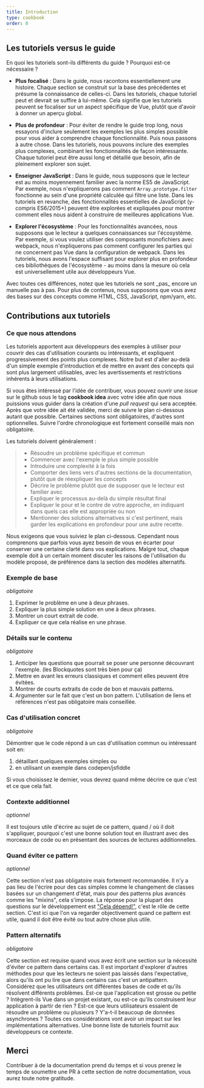```yaml
---
title: Introduction
type: cookbook
order: 0
---
```


## Les tutoriels versus le guide

<p>En quoi les tutoriels sont-ils différents du guide ? Pourquoi est-ce nécessaire ?</p>

* **Plus focalisé** : Dans le guide, nous racontons essentiellement une histoire. Chaque section se construit sur la base des précédentes et présume la connaissance de celles-ci. Dans les tutoriels, chaque tutoriel peut et devrait se suffire à lui-même. Cela signifie que les tutoriels peuvent se focaliser sur un aspect spécifique de Vue, plutôt que d'avoir à donner un aperçu global.

* **Plus de profondeur** : Pour éviter de rendre le guide trop long, nous essayons d'inclure seulement les exemples les plus simples possible pour vous aider à comprendre chaque fonctionnalité. Puis nous passons à autre chose. Dans les tutoriels, nous pouvons inclure des exemples plus complexes, combinant les fonctionnalités de façon intéressante. Chaque tutoriel peut être aussi long et détaillé que besoin, afin de pleinement explorer son sujet.

* **Enseigner JavaScript** : Dans le guide, nous supposons que le lecteur est au moins moyennement familier avec la norme ES5 de JavaScript. Par exemple, nous n'expliquerons pas comment `Array.prototype.filter` fonctionne au sein d'une propriété calculée qui filtre une liste. Dans les tutoriels en revanche, des fonctionnalités essentielles de JavaScript (y-compris ES6/2015+) peuvent être explorées et expliquées pour montrer comment elles nous aident à construire de meilleures applications Vue.

* **Explorer l'écosystème** : Pour les fonctionnalités avancées, nous supposons que le lecteur a quelques connaissances sur l'écosystème. Par exemple, si vous voulez utiliser des composants monofichiers avec webpack, nous n'expliquerons pas comment configurer les parties qui ne concernent pas Vue dans la configuration de webpack. Dans les tutoriels, nous avons l'espace suffisant pour explorer plus en profondeur ces bibliothèques de l'écosystème - au moins dans la mesure où cela est universellement utile aux développeurs Vue.

<p class="tip">Avec toutes ces différences, notez que les tutoriels ne sont _pas_ encore un manuelle pas à pas. Pour plus de contenus, nous supposons que vous avez des bases sur des concepts comme HTML, CSS, JavaScript, npm/yarn, etc.</p>

## Contributions aux tutoriels

### Ce que nous attendons

Les tutoriels apportent aux développeurs des exemples à utiliser pour couvrir des cas d'utilisation courants ou intéressants, et expliquent progressivement des points plus complexes. Notre but est d'aller au-delà d'un simple exemple d'introduction et de mettre en avant des concepts qui sont plus largement utilisables, avec les avertissements et restrictions inhérents à leurs utilisations.

Si vous êtes intéressé par l'idée de contribuer, vous pouvez ouvrir une *issue* sur le github sous le tag **cookbook idea** avec votre idée afin que nous puissions vous guider dans la création d'une *pull request* qui sera acceptée. Après que votre idée ait été validée, merci de suivre le plan ci-dessous autant que possible. Certaines sections sont obligatoires, d'autres sont optionnelles. Suivre l'ordre chronologique est fortement conseillé mais non obligatoire.

Les tutoriels doivent généralement :

> * Résoudre un problème spécifique et commun
> * Commencer avec l'exemple le plus simple possible
> * Introduire une complexité à la fois
> * Comporter des liens vers d'autres sections de la documentation, plutôt que de réexpliquer les concepts
> * Décrire le problème plutôt que de supposer que le lecteur est familier avec
> * Expliquer le processus au-delà du simple résultat final
> * Expliquer le pour et le contre de votre approche, en indiquant dans quels cas elle est appropriée ou non
> * Mentionner des solutions alternatives si c'est pertinent, mais garder les explications en profondeur pour une autre recette.

Nous exigeons que vous suiviez le plan ci-dessous. Cependant nous comprenons que parfois vous ayez besoin de vous en écarter pour conserver une certaine clarté dans vos explications. Malgré tout, chaque exemple doit à un certain moment discuter les raisons de l'utilisation du modèle proposé, de préférence dans la section des modèles alternatifs.

### Exemple de base

_obligatoire_

1.  Exprimer le problème en une à deux phrases.
2.  Expliquer la plus simple solution en une à deux phrases.
3.  Montrer un court extrait de code.
4.  Expliquer ce que cela réalise en une phrase.

### Détails sur le contenu

_obligatoire_

1.  Anticiper les questions que pourrait se poser une personne découvrant l'exemple. (les Blockquotes sont très bien pour ça)
2.  Mettre en avant les erreurs classiques et comment elles peuvent être évitées.
3.  Montrer de courts extraits de code de bon et mauvais patterns.
4.  Argumenter sur le fait que c'est un bon pattern. L'utilisation de liens et références n'est pas obligatoire mais conseillée.

### Cas d'utilisation concret

_obligatoire_

Démontrer que le code répond à un cas d'utilisation commun ou intéressant soit en:

1.  détaillant quelques exemples simples ou
2.  en utilisant un exemple dans codepen/jsfiddle

Si vous choisissez le dernier, vous devrez quand même décrire ce que c'est et
ce que cela fait.

### Contexte additionnel

_optionnel_

Il est toujours utile d'écrire au sujet de ce pattern, quand / où il doit s'appliquer, pourquoi c'est une bonne solution tout en illustrant avec des morceaux de code ou en présentant des sources de lectures additionnelles.

### Quand éviter ce pattern

_optionnel_

Cette section n'est pas obligatoire mais fortement recommandée. Il n'y a pas lieu de l'écrire pour des cas simples comme le changement de classes basées sur un changement d'état, mais pour des patterns plus avancés comme les "mixins", cela s'impose. La réponse pour la plupart des questions sur le développement est ["Cela dépend!"](https://codepen.io/rachsmith/pen/YweZbG), c'est le rôle de cette section. C'est ici que l'on va regarder objectivement quand ce pattern est utile, quand il doit être évité ou tout autre chose plus utile.

### Pattern alternatifs

_obligatoire_

Cette section est requise quand vous avez écrit une section sur la nécessité d'éviter ce pattern dans certains cas. Il est important d'explorer d'autres méthodes pour que les lecteurs ne soient pas laissés dans l'expectative, alors qu'ils ont pu lire que dans certains cas c'est un antipattern. Considérez que les utilisateurs ont différentes bases de code et qu'ils résolvent différents problèmes. Est-ce que l'application est grosse ou petite ? Intègrent-ils Vue dans un projet existant, ou est-ce qu'ils construisent leur application à partir de rien ? Est-ce que leurs utilisateurs essaient de résoudre un problème ou plusieurs ? Y'a-t-il beaucoup de données asynchrones ? Toutes ces considérations vont avoir un impact sur les implémentations alternatives. Une bonne liste de tutoriels fournit aux développeurs ce contexte.

## Merci

Contribuer à de la documentation prend du temps et si vous prenez le temps de soumettre une PR à cette section de notre documentation, vous aurez toute notre gratitude.
